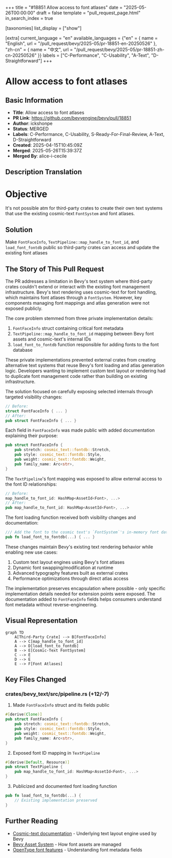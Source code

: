+++
title = "#18851 Allow access to font atlases"
date = "2025-05-26T00:00:00"
draft = false
template = "pull_request_page.html"
in_search_index = true

[taxonomies]
list_display = ["show"]

[extra]
current_language = "en"
available_languages = {"en" = { name = "English", url = "/pull_request/bevy/2025-05/pr-18851-en-20250526" }, "zh-cn" = { name = "中文", url = "/pull_request/bevy/2025-05/pr-18851-zh-cn-20250526" }}
labels = ["C-Performance", "C-Usability", "A-Text", "D-Straightforward"]
+++

# Allow access to font atlases

## Basic Information
- **Title**: Allow access to font atlases
- **PR Link**: https://github.com/bevyengine/bevy/pull/18851
- **Author**: ickshonpe
- **Status**: MERGED
- **Labels**: C-Performance, C-Usability, S-Ready-For-Final-Review, A-Text, D-Straightforward
- **Created**: 2025-04-15T10:45:09Z
- **Merged**: 2025-05-26T15:39:37Z
- **Merged By**: alice-i-cecile

## Description Translation
# Objective
It's not possible atm for third-party crates to create their own text systems that use the existing cosmic-text `FontSystem` and font atlases.

## Solution
Make  `FontFaceInfo`, `TextPipeline::map_handle_to_font_id`, and `load_font_fontdb` public so third-party crates can access and update the existing font atlases 

## The Story of This Pull Request

The PR addresses a limitation in Bevy's text system where third-party crates couldn't extend or interact with the existing font management infrastructure. Bevy's text rendering uses cosmic-text for font handling, which maintains font atlases through a `FontSystem`. However, key components managing font mappings and atlas generation were not exposed publicly.

The core problem stemmed from three private implementation details:
1. `FontFaceInfo` struct containing critical font metadata
2. `TextPipeline::map_handle_to_font_id` mapping between Bevy font assets and cosmic-text's internal IDs
3. `load_font_to_fontdb` function responsible for adding fonts to the font database

These private implementations prevented external crates from creating alternative text systems that reuse Bevy's font loading and atlas generation logic. Developers wanting to implement custom text layout or rendering had to duplicate font management code rather than building on existing infrastructure.

The solution focused on carefully exposing selected internals through targeted visibility changes:

```rust
// Before:
struct FontFaceInfo { ... }
// After: 
pub struct FontFaceInfo { ... }
```

Each field in `FontFaceInfo` was made public with added documentation explaining their purpose:
```rust
pub struct FontFaceInfo {
    pub stretch: cosmic_text::fontdb::Stretch,
    pub style: cosmic_text::fontdb::Style,
    pub weight: cosmic_text::fontdb::Weight,
    pub family_name: Arc<str>,
}
```

The `TextPipeline`'s font mapping was exposed to allow external access to the font ID relationships:
```rust
// Before:
map_handle_to_font_id: HashMap<AssetId<Font>, ...>
// After:
pub map_handle_to_font_id: HashMap<AssetId<Font>, ...>
```

The font loading function received both visibility changes and documentation:
```rust
/// Add the font to the cosmic text's `FontSystem`'s in-memory font database
pub fn load_font_to_fontdb(...) { ... }
```

These changes maintain Bevy's existing text rendering behavior while enabling new use cases:
1. Custom text layout engines using Bevy's font atlases
2. Dynamic font swapping/modification at runtime
3. Advanced typography features built as external crates
4. Performance optimizations through direct atlas access

The implementation preserves encapsulation where possible - only specific implementation details needed for extension points were exposed. The documentation added to `FontFaceInfo` fields helps consumers understand font metadata without reverse-engineering.

## Visual Representation

```mermaid
graph TD
    A[Third-Party Crate] --> B[FontFaceInfo]
    A --> C[map_handle_to_font_id]
    A --> D[load_font_to_fontdb]
    B --> E[Cosmic-Text FontSystem]
    C --> E
    D --> E
    E --> F[Font Atlases]
```

## Key Files Changed

### crates/bevy_text/src/pipeline.rs (+12/-7)
1. Made `FontFaceInfo` struct and its fields public
```rust
#[derive(Clone)]
pub struct FontFaceInfo {
    pub stretch: cosmic_text::fontdb::Stretch,
    pub style: cosmic_text::fontdb::Style,
    pub weight: cosmic_text::fontdb::Weight,
    pub family_name: Arc<str>,
}
```

2. Exposed font ID mapping in `TextPipeline`
```rust
#[derive(Default, Resource)]
pub struct TextPipeline {
    pub map_handle_to_font_id: HashMap<AssetId<Font>, ...>
}
```

3. Publicized and documented font loading function
```rust
pub fn load_font_to_fontdb(...) {
    // Existing implementation preserved
}
```

## Further Reading
- [Cosmic-text documentation](https://docs.rs/cosmic-text/latest/cosmic_text/) - Underlying text layout engine used by Bevy
- [Bevy Asset System](https://bevyengine.org/learn/book/assets/) - How font assets are managed
- [OpenType font features](https://learn.microsoft.com/en-us/typography/opentype/spec/) - Understanding font metadata fields